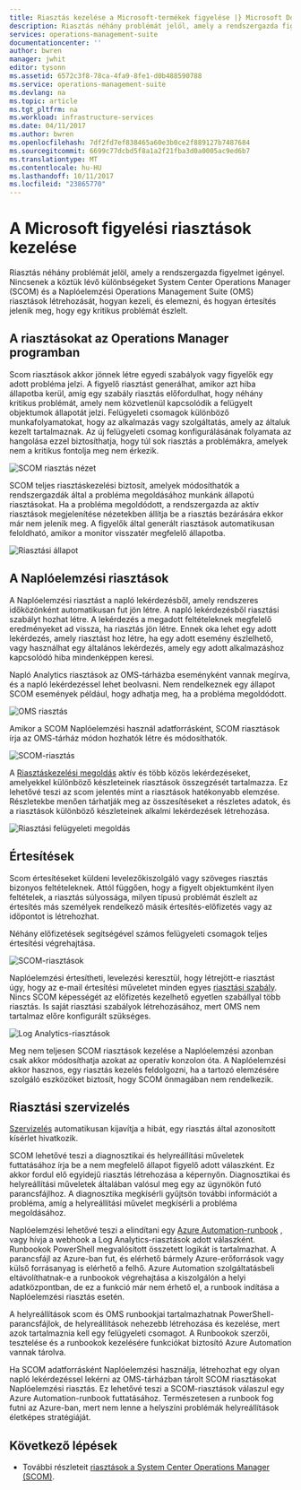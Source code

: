 ```yaml
---
title: Riasztás kezelése a Microsoft-termékek figyelése |} Microsoft Docs
description: Riasztás néhány problémát jelöl, amely a rendszergazda figyelmet igényel.  Ez a cikk különbségeket mutatja be, hogyan riasztások létrehozása és kezelése a System Center Operations Manager (SCOM) és a Naplóelemzési, és a két termék egy hibrid riasztáskezelési stratégia kihasználva a gyakorlati tanácsokat.
services: operations-management-suite
documentationcenter: ''
author: bwren
manager: jwhit
editor: tysonn
ms.assetid: 6572c3f8-78ca-4fa9-8fe1-d0b488590788
ms.service: operations-management-suite
ms.devlang: na
ms.topic: article
ms.tgt_pltfrm: na
ms.workload: infrastructure-services
ms.date: 04/11/2017
ms.author: bwren
ms.openlocfilehash: 7df2fd7ef838465a60e3b0ce2f889127b7487684
ms.sourcegitcommit: 6699c77dcbd5f8a1a2f21fba3d0a0005ac9ed6b7
ms.translationtype: MT
ms.contentlocale: hu-HU
ms.lasthandoff: 10/11/2017
ms.locfileid: "23865770"
---
```

# <a name="managing-alerts-with-microsoft-monitoring"></a>A Microsoft figyelési riasztások kezelése
Riasztás néhány problémát jelöl, amely a rendszergazda figyelmet igényel.  Nincsenek a köztük lévő különbségeket System Center Operations Manager (SCOM) és a Naplóelemzési Operations Management Suite (OMS) riasztások létrehozását, hogyan kezeli, és elemezni, és hogyan értesítés jelenik meg, hogy egy kritikus problémát észlelt.

## <a name="alerts-in-operations-manager"></a>A riasztásokat az Operations Manager programban
Scom riasztások akkor jönnek létre egyedi szabályok vagy figyelők egy adott probléma jelzi.  A figyelő riasztást generálhat, amikor azt hiba állapotba kerül, amíg egy szabály riasztás előfordulhat, hogy néhány kritikus problémát, amely nem közvetlenül kapcsolódik a felügyelt objektumok állapotát jelzi.  Felügyeleti csomagok különböző munkafolyamatokat, hogy az alkalmazás vagy szolgáltatás, amely az általuk kezelt tartalmaznak.  Az új felügyeleti csomag konfigurálásának folyamata az hangolása ezzel biztosíthatja, hogy túl sok riasztás a problémákra, amelyek nem a kritikus fontolja meg nem érkezik.

![SCOM riasztás nézet](media/operations-management-suite-monitoring-alerts/scom-alert-view.png)

SCOM teljes riasztáskezelési biztosít, amelyek módosíthatók a rendszergazdák által a probléma megoldásához munkánk állapotú riasztásokat.  Ha a probléma megoldódott, a rendszergazda az aktív riasztások megjelenítése nézetekben állítja be a riasztás bezárására ekkor már nem jelenik meg.  A figyelők által generált riasztások automatikusan feloldható, amikor a monitor visszatér megfelelő állapotba.

![Riasztási állapot](media/operations-management-suite-monitoring-alerts/scom-alert-status.png)

## <a name="alerts-in-log-analytics"></a>A Naplóelemzési riasztások
A Naplóelemzési riasztást a napló lekérdezésből, amely rendszeres időközönként automatikusan fut jön létre.  A napló lekérdezésből riasztási szabályt hozhat létre.  A lekérdezés a megadott feltételeknek megfelelő eredményeket ad vissza, ha riasztás jön létre.  Ennek oka lehet egy adott lekérdezés, amely riasztást hoz létre, ha egy adott esemény észlelhető, vagy használhat egy általános lekérdezés, amely egy adott alkalmazáshoz kapcsolódó hiba mindenképpen keresi.

Napló Analytics riasztások az OMS-tárházba eseményként vannak megírva, és a napló lekérdezéssel lehet beolvasni.  Nem rendelkeznek egy állapot SCOM események például, hogy adhatja meg, ha a probléma megoldódott.

![OMS riasztás](media/operations-management-suite-monitoring-alerts/oms-alert.png)

Amikor a SCOM Naplóelemzési használ adatforrásként, SCOM riasztások írja az OMS-tárház módon hozhatók létre és módosíthatók.  

![SCOM-riasztás](media/operations-management-suite-monitoring-alerts/scom-alert.png)

A [Riasztáskezelési megoldás](http://technet.microsoft.com/library/mt484092.aspx) aktív és több közös lekérdezéseket, amelyekkel különböző készleteinek riasztások összegzését tartalmazza.  Ez lehetővé teszi az scom jelentés mint a riasztások hatékonyabb elemzése.  Részletekbe menően tárhatják meg az összesítéseket a részletes adatok, és a riasztások különböző készleteinek alkalmi lekérdezések létrehozása.

![Riasztási felügyeleti megoldás](media/operations-management-suite-monitoring-alerts/alert-management.png)

## <a name="notifications"></a>Értesítések
Scom értesítéseket küldeni levelezőkiszolgáló vagy szöveges riasztás bizonyos feltételeknek.  Attól függően, hogy a figyelt objektumként ilyen feltételek, a riasztás súlyossága, milyen típusú problémát észlelt az értesítés más személyek rendelkező másik értesítés-előfizetés vagy az időpontot is létrehozhat.

Néhány előfizetések segítségével számos felügyeleti csomagok teljes értesítési végrehajtása.

![SCOM-riasztások](media/operations-management-suite-monitoring-alerts/alerts-overview-scom.png)

Naplóelemzési értesítheti, levelezési keresztül, hogy létrejött-e riasztást úgy, hogy az e-mail értesítési műveletet minden egyes [riasztási szabály](http://technet.microsoft.com/library/mt614775.aspx).  Nincs SCOM képességét az előfizetés kezelhető egyetlen szabállyal több riasztás.  Is saját riasztási szabályok létrehozásához, mert OMS nem tartalmaz előre konfigurált szükséges.

![Log Analytics-riasztások](media/operations-management-suite-monitoring-alerts/alerts-overview-oms.png)

Meg nem teljesen SCOM riasztások kezelése a Naplóelemzési azonban csak akkor módosíthatja azokat az operatív konzolon óta.  A Naplóelemzési akkor hasznos, egy riasztás kezelés feldolgozni, ha a tartozó elemzésére szolgáló eszközöket biztosít, hogy SCOM önmagában nem rendelkezik.

## <a name="alert-remediation"></a>Riasztási szervizelés
[Szervizelés](http://technet.microsoft.com/library/mt614775.aspx) automatikusan kijavítja a hibát, egy riasztás által azonosított kísérlet hivatkozik.

SCOM lehetővé teszi a diagnosztikai és helyreállítási műveletek futtatásához írja be a nem megfelelő állapot figyelő adott válaszként.  Ez akkor fordul elő egyidejű riasztás létrehozása a képernyőn.  Diagnosztikai és helyreállítási műveletek általában valósul meg egy az ügynökön futó parancsfájlhoz.  A diagnosztika megkísérli gyűjtsön további információt a probléma, amíg a helyreállítási művelet megkísérli a probléma megoldásához.

Naplóelemzési lehetővé teszi a elindítani egy [Azure Automation-runbook](https://azure.microsoft.com/documentation/services/automation/) , vagy hívja a webhook a Log Analytics-riasztások adott válaszként.  Runbookok PowerShell megvalósított összetett logikát is tartalmazhat.  A parancsfájl az Azure-ban fut, és elérhető bármely Azure-erőforrások vagy külső forrásanyag is elérhető a felhő.  Azure Automation szolgáltatásbeli eltávolíthatnak-e a runbookok végrehajtása a kiszolgálón a helyi adatközpontban, de ez a funkció már nem érhető el, a runbook indítása a Naplóelemzési riasztás esetén.

A helyreállítások scom és OMS runbookjai tartalmazhatnak PowerShell-parancsfájlok, de helyreállítások nehezebb létrehozása és kezelése, mert azok tartalmaznia kell egy felügyeleti csomagot.  A Runbookok szerzői, tesztelése és a runbookok kezelésére funkciókat biztosító Azure Automation vannak tárolva.

Ha SCOM adatforrásként Naplóelemzési használja, létrehozhat egy olyan napló lekérdezéssel lekérni az OMS-tárházban tárolt SCOM riasztásokat Naplóelemzési riasztás.  Ez lehetővé teszi a SCOM-riasztások válaszul egy Azure Automation-runbook futtatásához.  Természetesen a runbook fog futni az Azure-ban, mert nem lenne a helyszíni problémák helyreállítások életképes stratégiáját.

## <a name="next-steps"></a>Következő lépések
* További részleteit [riasztások a System Center Operations Manager (SCOM)](https://technet.microsoft.com/library/hh212913.aspx).


